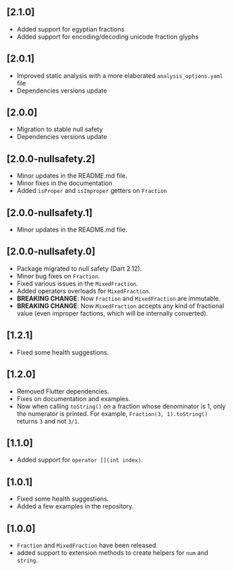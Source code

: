 ## [2.1.0]

 - Added support for egyptian fractions
 - Added support for encoding/decoding unicode fraction glyphs

## [2.0.1]

 - Improved static analysis with a more elaborated `analysis_options.yaml` file
 - Dependencies versions update

## [2.0.0]

 - Migration to stable null safety
 - Dependencies versions update

## [2.0.0-nullsafety.2]

 - Minor updates in the README.md file.
 - Minor fixes in the documentation
 - Added `isProper` and `isImproper` getters on `Fraction`

## [2.0.0-nullsafety.1]

 - Minor updates in the README.md file.

## [2.0.0-nullsafety.0]

 - Package migrated to null safety (Dart 2.12).
 - Minor bug fixes on `Fraction`.
 - Fixed various issues in the `MixedFraction`.
 - Added operators overloads for `MixedFraction`.
 - **BREAKING CHANGE**: Now `Fraction` and `MixedFraction` are immutable.
 - **BREAKING CHANGE**: Now `MixedFraction` accepts any kind of fractional value (even improper factions, which will be internally converted).

## [1.2.1]

 - Fixed some health suggestions.

## [1.2.0]

 - Removed Flutter dependencies.
 - Fixes on documentation and examples.
 - Now when calling `toString()` on a fraction whose denominator is 1, only the numerator is printed.
   For example, `Fraction(3, 1).toString()` returns `3` and not `3/1`.

## [1.1.0]

 - Added support for `operator [](int index)`.

## [1.0.1]

 - Fixed some health suggestions.
 - Added a few examples in the repository.

## [1.0.0]

 - `Fraction` and `MixedFraction` have been released.
 - added support to extension methods to create helpers for `num` and `string`.